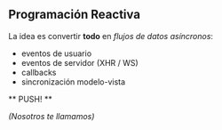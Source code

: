 ## Programación Reactiva

La idea es convertir **todo** en _flujos de datos asíncronos_:

- eventos de usuario
- eventos de servidor (XHR / WS)
- callbacks
- sincronización modelo-vista

** PUSH! ** 

_(Nosotros te llamamos)_


